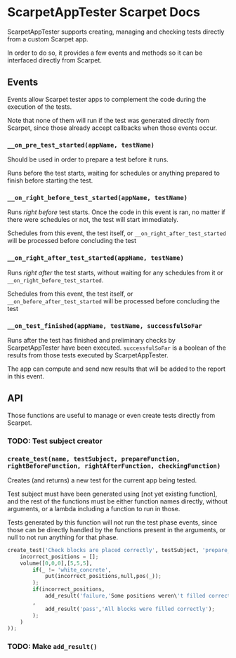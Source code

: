 # ScarpetAppTester Scarpet Docs
ScarpetAppTester supports creating, managing and checking tests directly from a custom Scarpet app.

In order to do so, it provides a few events and methods so it can be interfaced directly from Scarpet.

## Events

Events allow Scarpet tester apps to complement the code during the execution of the tests.

Note that none of them will run if the test was generated directly from Scarpet, since those already accept callbacks
when those events occur.

### `__on_pre_test_started(appName, testName)`

Should be used in order to prepare a test before it runs.

Runs before the test starts, waiting for schedules or anything prepared to finish before starting the test.

### `__on_right_before_test_started(appName, testName)` 

Runs _right before_ test starts. Once the code in this event is ran, no matter if there were schedules or not, the test
will start immediately.

Schedules from this event, the test itself, or `__on_right_after_test_started` will be processed before concluding the test

### `__on_right_after_test_started(appName, testName)`

Runs _right after_ the test starts, without waiting for any schedules from it or `__on_right_before_test_started`.

Schedules from this event, the test itself, or `__on_before_after_test_started` will be processed before concluding the test

### `__on_test_finished(appName, testName, successfulSoFar`

Runs after the test has finished and preliminary checks by ScarpetAppTester have been executed. `successfulSoFar` is a boolean of the results from
those tests executed by ScarpetAppTester.

The app can compute and send new results that will be added to the report in this event.

## API

Those functions are useful to manage or even create tests directly from Scarpet.

### TODO: Test subject creator

### `create_test(name, testSubject, prepareFunction, rightBeforeFunction, rightAfterFunction, checkingFunction)`

Creates (and returns) a new test for the current app being tested.

Test subject must have been generated using [not yet existing function], and the rest of the functions must be either function names directly,
without arguments, or a lambda including a function to run in those.

Tests generated by this function will not run the test phase events, since those can be directly handled by the functions present in the arguments, or
null to not run anything for that phase.
```py
create_test('Check blocks are placed correctly', testSubject, 'prepare_check_blocks', null, null, _() -> (
	incorrect_positions = [];
    volume([0,0,0],[5,5,5],
    	if(_ != 'white_concrete',
    		put(incorrect_positions,null,pos(_));
    	);
    	if(incorrect_positions,
    		add_result('failure,'Some positions weren\'t filled correctly'+incorrect_positions);
    	,
    		add_result('pass','All blocks were filled correctly');
    	);
    )
));
```

### TODO: Make `add_result()`
